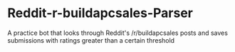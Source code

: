 # Reddit-r-buildapcsales-Parser
A practice bot that looks through Reddit's /r/buildapcsales posts and saves submissions with ratings greater than a certain threshold
